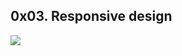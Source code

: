 ## 0x03. Responsive design
<img src="https://s3.amazonaws.com/alx-intranet.hbtn.io/uploads/medias/2019/12/4fe027a0c298339cb4cb.jpg?X-Amz-Algorithm=AWS4-HMAC-SHA256&X-Amz-Credential=AKIARDDGGGOUSBVO6H7D%2F20240830%2Fus-east-1%2Fs3%2Faws4_request&X-Amz-Date=20240830T105807Z&X-Amz-Expires=86400&X-Amz-SignedHeaders=host&X-Amz-Signature=c3def50506eb9e91516d77b81a9a08a946e995427048cd9d1ca18f4e48092fe2">
